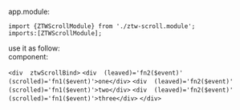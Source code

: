 

app.module:

	import {ZTWScrollModule} from './ztw-scroll.module';
	imports:[ZTWScrollModule];

use it as follow:	
component:

`<div  ztwScrollBind>`
	`<div  (leaved)='fn2($event)' (scrolled)='fn1($event)'>one</div>`
	`<div  (leaved)='fn2($event)' (scrolled)='fn1($event)'>two</div>`
	`<div  (leaved)='fn2($event)' (scrolled)='fn1($event)'>three</div>`
`</div>`
